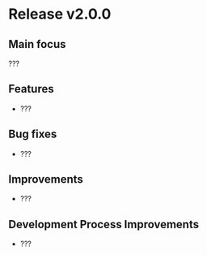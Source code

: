 # Release v2.0.0

## Main focus

???

## Features

* ???

## Bug fixes

* ???

## Improvements

* ???

## Development Process Improvements

* ???
